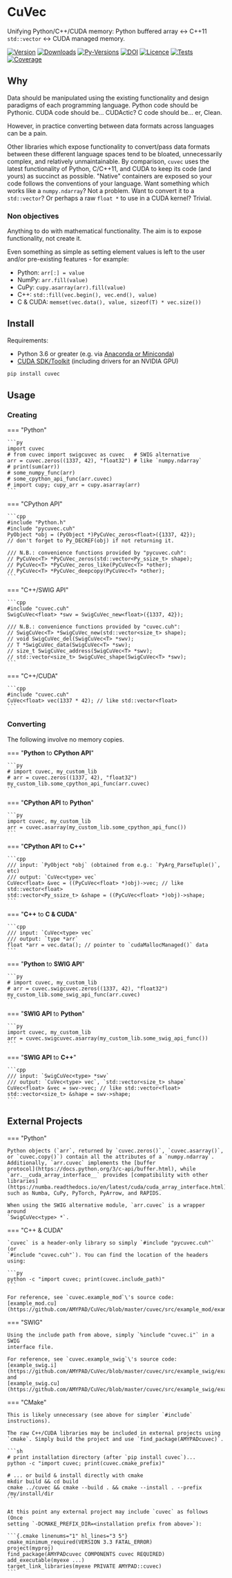 # CuVec

Unifying Python/C++/CUDA memory: Python buffered array <-> C++11 `std::vector` <-> CUDA managed memory.

[![Version](https://img.shields.io/pypi/v/cuvec.svg?logo=python&logoColor=white)](https://github.com/AMYPAD/CuVec/releases)
[![Downloads](https://img.shields.io/pypi/dm/cuvec.svg?logo=pypi&logoColor=white&label=PyPI%20downloads)](https://pypi.org/project/cuvec)
[![Py-Versions](https://img.shields.io/pypi/pyversions/cuvec.svg?logo=python&logoColor=white)](https://pypi.org/project/cuvec)
[![DOI](https://zenodo.org/badge/DOI/10.5281/zenodo.4446211.svg)](https://doi.org/10.5281/zenodo.4446211)
[![Licence](https://img.shields.io/pypi/l/cuvec.svg?label=licence)](https://github.com/AMYPAD/CuVec/blob/master/LICENCE)
[![Tests](https://img.shields.io/github/workflow/status/AMYPAD/CuVec/Test?logo=GitHub)](https://github.com/AMYPAD/CuVec/actions)
[![Coverage](https://codecov.io/gh/AMYPAD/CuVec/branch/master/graph/badge.svg)](https://codecov.io/gh/AMYPAD/CuVec)

## Why

Data should be manipulated using the existing functionality and design paradigms
of each programming language. Python code should be Pythonic. CUDA code should
be... CUDActic? C code should be... er, Clean.

However, in practice converting between data formats across languages can be a
pain.

Other libraries which expose functionality to convert/pass data formats between
these different language spaces tend to be bloated, unnecessarily complex, and
relatively unmaintainable. By comparison, `cuvec` uses the latest functionality
of Python, C/C++11, and CUDA to keep its code (and yours) as succinct as
possible. "Native" containers are exposed so your code follows the conventions
of your language. Want something which works like a `numpy.ndarray`? Not a
problem. Want to convert it to a `std::vector`? Or perhaps a raw `float *` to
use in a CUDA kernel? Trivial.

### Non objectives

Anything to do with mathematical functionality. The aim is to expose
functionality, not create it.

Even something as simple as setting element values is left to the user and/or
pre-existing features - for example:

- Python: `arr[:] = value`
- NumPy: `arr.fill(value)`
- CuPy: `cupy.asarray(arr).fill(value)`
- C++: `std::fill(vec.begin(), vec.end(), value)`
- C & CUDA: `memset(vec.data(), value, sizeof(T) * vec.size())`

## Install

Requirements:

- Python 3.6 or greater (e.g. via
  [Anaconda or Miniconda](https://docs.conda.io/projects/conda/en/latest/user-guide/install/download.html#anaconda-or-miniconda))
- [CUDA SDK/Toolkit](https://developer.nvidia.com/cuda-downloads) (including drivers for an NVIDIA GPU)

```sh
pip install cuvec
```

## Usage

### Creating

=== "Python"

    ```py
    import cuvec
    # from cuvec import swigcuvec as cuvec   # SWIG alternative
    arr = cuvec.zeros((1337, 42), "float32") # like `numpy.ndarray`
    # print(sum(arr))
    # some_numpy_func(arr)
    # some_cpython_api_func(arr.cuvec)
    # import cupy; cupy_arr = cupy.asarray(arr)
    ```

=== "CPython API"

    ```cpp
    #include "Python.h"
    #include "pycuvec.cuh"
    PyObject *obj = (PyObject *)PyCuVec_zeros<float>({1337, 42});
    // don't forget to Py_DECREF(obj) if not returning it.

    /// N.B.: convenience functions provided by "pycuvec.cuh":
    // PyCuVec<T> *PyCuVec_zeros(std::vector<Py_ssize_t> shape);
    // PyCuVec<T> *PyCuVec_zeros_like(PyCuVec<T> *other);
    // PyCuVec<T> *PyCuVec_deepcopy(PyCuVec<T> *other);
    ```

=== "C++/SWIG API"

    ```cpp
    #include "cuvec.cuh"
    SwigCuVec<float> *swv = SwigCuVec_new<float>({1337, 42});

    /// N.B.: convenience functions provided by "cuvec.cuh":
    // SwigCuVec<T> *SwigCuVec_new(std::vector<size_t> shape);
    // void SwigCuVec_del(SwigCuVec<T> *swv);
    // T *SwigCuVec_data(SwigCuVec<T> *swv);
    // size_t SwigCuVec_address(SwigCuVec<T> *swv);
    // std::vector<size_t> SwigCuVec_shape(SwigCuVec<T> *swv);
    ```

=== "C++/CUDA"

    ```cpp
    #include "cuvec.cuh"
    CuVec<float> vec(1337 * 42); // like std::vector<float>
    ```

### Converting

The following involve no memory copies.

=== "**Python** to **CPython API**"

    ```py
    # import cuvec, my_custom_lib
    # arr = cuvec.zeros((1337, 42), "float32")
    my_custom_lib.some_cpython_api_func(arr.cuvec)
    ```

=== "**CPython API** to **Python**"

    ```py
    import cuvec, my_custom_lib
    arr = cuvec.asarray(my_custom_lib.some_cpython_api_func())
    ```

=== "**CPython API** to **C++**"

    ```cpp
    /// input: `PyObject *obj` (obtained from e.g.: `PyArg_ParseTuple()`, etc)
    /// output: `CuVec<type> vec`
    CuVec<float> &vec = ((PyCuVec<float> *)obj)->vec; // like std::vector<float>
    std::vector<Py_ssize_t> &shape = ((PyCuVec<float> *)obj)->shape;
    ```

=== "**C++** to **C & CUDA**"

    ```cpp
    /// input: `CuVec<type> vec`
    /// output: `type *arr`
    float *arr = vec.data(); // pointer to `cudaMallocManaged()` data
    ```

=== "**Python** to **SWIG API**"

    ```py
    # import cuvec, my_custom_lib
    # arr = cuvec.swigcuvec.zeros((1337, 42), "float32")
    my_custom_lib.some_swig_api_func(arr.cuvec)
    ```

=== "**SWIG API** to **Python**"

    ```py
    import cuvec, my_custom_lib
    arr = cuvec.swigcuvec.asarray(my_custom_lib.some_swig_api_func())
    ```

=== "**SWIG API** to **C++**"

    ```cpp
    /// input: `SwigCuVec<type> *swv`
    /// output: `CuVec<type> vec`, `std::vector<size_t> shape`
    CuVec<float> &vec = swv->vec; // like std::vector<float>
    std::vector<size_t> &shape = swv->shape;
    ```

## External Projects

=== "Python"

    Python objects (`arr`, returned by `cuvec.zeros()`, `cuvec.asarray()`,
    or `cuvec.copy()`) contain all the attributes of a `numpy.ndarray`.
    Additionally, `arr.cuvec` implements the [buffer
    protocol](https://docs.python.org/3/c-api/buffer.html), while
    `arr.__cuda_array_interface__` provides [compatibility with other
    libraries](https://numba.readthedocs.io/en/latest/cuda/cuda_array_interface.html)
    such as Numba, CuPy, PyTorch, PyArrow, and RAPIDS.

    When using the SWIG alternative module, `arr.cuvec` is a wrapper around
    `SwigCuVec<type> *`.

=== "C++ & CUDA"

    `cuvec` is a header-only library so simply `#include "pycuvec.cuh"` (or
    `#include "cuvec.cuh"`). You can find the location of the headers using:

    ```py
    python -c "import cuvec; print(cuvec.include_path)"
    ```

    For reference, see `cuvec.example_mod`\'s source code:
    [example_mod.cu](https://github.com/AMYPAD/CuVec/blob/master/cuvec/src/example_mod/example_mod.cu).

=== "SWIG"

    Using the include path from above, simply `%include "cuvec.i"` in a SWIG
    interface file.

    For reference, see `cuvec.example_swig`\'s source code:
    [example_swig.i](https://github.com/AMYPAD/CuVec/blob/master/cuvec/src/example_swig/example_swig.i)
    and
    [example_swig.cu](https://github.com/AMYPAD/CuVec/blob/master/cuvec/src/example_swig/example_swig.cu).

=== "CMake"

    This is likely unnecessary (see above for simpler `#include`
    instructions).

    The raw C++/CUDA libraries may be included in external projects using
    `cmake`. Simply build the project and use `find_package(AMYPADcuvec)`.

    ```sh
    # print installation directory (after `pip install cuvec`)...
    python -c "import cuvec; print(cuvec.cmake_prefix)"

    # ... or build & install directly with cmake
    mkdir build && cd build
    cmake ../cuvec && cmake --build . && cmake --install . --prefix /my/install/dir
    ```

    At this point any external project may include `cuvec` as follows (Once
    setting `-DCMAKE_PREFIX_DIR=<installation prefix from above>`):

    ```{.cmake linenums="1" hl_lines="3 5"}
    cmake_minimum_required(VERSION 3.3 FATAL_ERROR)
    project(myproj)
    find_package(AMYPADcuvec COMPONENTS cuvec REQUIRED)
    add_executable(myexe ...)
    target_link_libraries(myexe PRIVATE AMYPAD::cuvec)
    ```

